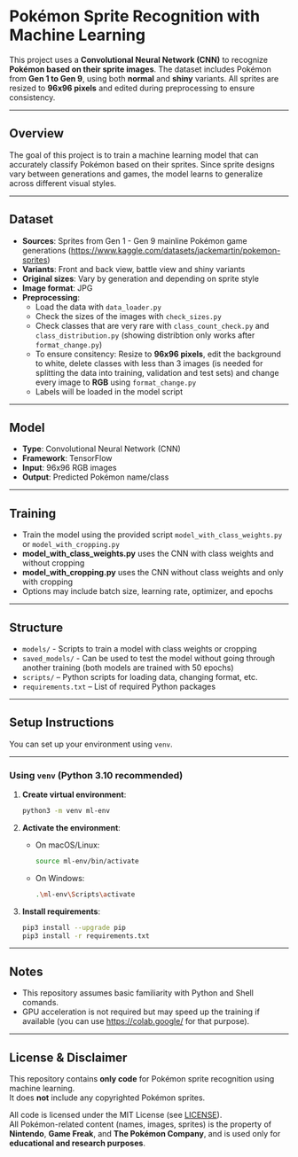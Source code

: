 # Pokémon Sprite Recognition with Machine Learning


This project uses a **Convolutional Neural Network (CNN)** to recognize **Pokémon based on their sprite images**. The dataset includes Pokémon from **Gen 1 to Gen 9**, using both **normal** and **shiny** variants. All sprites are resized to **96x96 pixels** and edited during preprocessing to ensure consistency.

---

## Overview

The goal of this project is to train a machine learning model that can accurately classify Pokémon based on their sprites. Since sprite designs vary between generations and games, the model learns to generalize across different visual styles.

---

## Dataset

- **Sources**: Sprites from Gen 1 - Gen 9 mainline Pokémon game generations (https://www.kaggle.com/datasets/jackemartin/pokemon-sprites)
- **Variants**: Front and back view, battle view and shiny variants
- **Original sizes**: Vary by generation and depending on sprite style
- **Image format**: JPG
- **Preprocessing**:
  - Load the data with `data_loader.py`
  - Check the sizes of the images with `check_sizes.py`
  - Check classes that are very rare with `class_count_check.py` and `class_distribution.py` (showing distribtion only works after `format_change.py`)
  - To ensure consitency: Resize to **96x96 pixels**, edit the background to white, delete classes with less than 3 images (is needed for splitting the data into training, validation and test sets) and change every image to **RGB** using `format_change.py`
  - Labels will be loaded in the model script

---

## Model

- **Type**: Convolutional Neural Network (CNN)
- **Framework**: TensorFlow
- **Input**: 96x96 RGB images
- **Output**: Predicted Pokémon name/class

---

## Training
- Train the model using the provided script `model_with_class_weights.py` or `model_with_cropping.py`
- **model_with_class_weights.py** uses the CNN with class weights and without cropping
- **model_with_cropping.py** uses the CNN without class weights and only with cropping
- Options may include batch size, learning rate, optimizer, and epochs

---

## Structure

- `models/` - Scripts to train a model with class weights or cropping
- `saved_models/` - Can be used to test the model without going through another training (both models are trained with 50 epochs)
- `scripts/` – Python scripts for loading data, changing format, etc.
- `requirements.txt` – List of required Python packages

---

## Setup Instructions

You can set up your environment using `venv`.

---

### Using `venv` (Python 3.10 recommended)

1. **Create virtual environment**:
   ```bash
   python3 -m venv ml-env
   ```

2. **Activate the environment**:
   - On macOS/Linux:
     ```bash
     source ml-env/bin/activate
     ```
   - On Windows:
     ```bash
     .\ml-env\Scripts\activate
     ```

3. **Install requirements**:
   ```bash
   pip3 install --upgrade pip
   pip3 install -r requirements.txt
   ```
   
---

## Notes

- This repository assumes basic familiarity with Python and Shell comands.
- GPU acceleration is not required but may speed up the training if available (you can use https://colab.google/ for that purpose).

---

## License & Disclaimer

This repository contains **only code** for Pokémon sprite recognition using machine learning.  
It does **not** include any copyrighted Pokémon sprites.

All code is licensed under the MIT License (see [LICENSE](./LICENSE)).  
All Pokémon-related content (names, images, sprites) is the property of **Nintendo**, **Game Freak**, and **The Pokémon Company**, and is used only for **educational and research purposes**.
